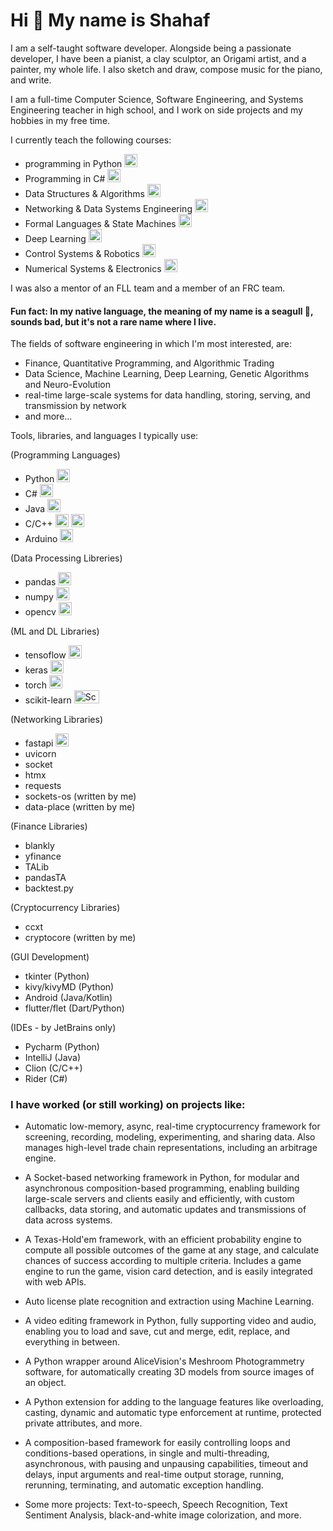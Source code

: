# Hi 👋 My name is Shahaf


I am a self-taught software developer. 
Alongside being a passionate developer, I have been a pianist, a clay sculptor, an Origami artist, and a painter, my whole life. 
I also sketch and draw, compose music for the piano, and write.

I am a full-time Computer Science, Software Engineering, and Systems Engineering teacher in high school, and I work on side projects and my hobbies in my free time.

I currently teach the following courses:

- programming in Python <a href="https://www.python.org/" title="Python"><img src="https://github.com/get-icon/geticon/raw/master/icons/python.svg" alt="Python" width="21px" height="21px"></a>
- Programming in C# <a href="https://learn.microsoft.com/en-us/dotnet/csharp/" title="C#"><img src="https://github.com/get-icon/geticon/raw/master/icons/c-sharp.svg" alt="C#" width="21px" height="21px"></a>
- Data Structures & Algorithms <a title="Data Structures & Algorithms"><img src="https://cdn-icons-png.flaticon.com/512/8637/8637656.png" alt="Data Structures & Algorithms" width="21px" height="21px"></a>
- Networking & Data Systems Engineering <a title="Networking & Data Systems"><img src="https://cdn-icons-png.flaticon.com/512/10435/10435231.png" alt="Networking & Data Systems" width="21px" height="21px"></a>
- Formal Languages & State Machines <a title="State Machines"><img src="https://cdn.icon-icons.com/icons2/2248/PNG/512/state_machine_icon_137150.png" alt="State Machines" width="21px" height="21px"></a>
- Deep Learning <a title="Deep Learning"><img src="https://cdn-icons-png.flaticon.com/512/2103/2103787.png" alt="Deep Learning" width="21px" height="21px"></a>
- Control Systems & Robotics <a title="Deep Learning"><img src="https://www.protolabs.com/media/ht5byogn/robotics-icon.png" alt="Deep Learning" width="21px" height="21px"></a>
- Numerical Systems & Electronics <a title="Deep Learning"><img src="https://cdn0.iconfinder.com/data/icons/engineering-3/64/electronics-512.png" alt="Deep Learning" width="21px" height="21px"></a>

I was also a mentor of an FLL team and a member of an FRC team.


#### Fun fact: In my native language, the meaning of my name is a seagull 🪽, sounds bad, but it's not a rare name where I live.

The fields of software engineering in which I'm most interested, are: 
- Finance, Quantitative Programming, and Algorithmic Trading
- Data Science, Machine Learning, Deep Learning, Genetic Algorithms and Neuro-Evolution
- real-time large-scale systems for data handling, storing, serving, and transmission by network
- and more...

Tools, libraries, and languages I typically use:

(Programming Languages)
 - Python <a href="https://www.python.org/" title="Python"><img src="https://github.com/get-icon/geticon/raw/master/icons/python.svg" alt="Python" width="21px" height="21px"></a>
 - C# <a href="https://learn.microsoft.com/en-us/dotnet/csharp/" title="C#"><img src="https://github.com/get-icon/geticon/raw/master/icons/c-sharp.svg" alt="C#" width="21px" height="21px"></a>
 - Java <a href="https://www.java.com/" title="Java"><img src="https://github.com/get-icon/geticon/raw/master/icons/java.svg" alt="Java" width="21px" height="21px"></a>
 - C/C++ <a href="https://en.wikipedia.org/wiki/C_(programming_language)" title="C"><img src="https://github.com/get-icon/geticon/raw/master/icons/c.svg" alt="C" width="21px" height="21px"></a> <a href="https://isocpp.org/" title="C++"><img src="https://github.com/get-icon/geticon/raw/master/icons/c-plusplus.svg" alt="C++" width="21px" height="21px"></a>
 - Arduino <a href=https://www.arduino.cc/ title="Arduino"><img src="https://miro.medium.com/v2/resize:fit:1024/1*grcYwW_zgkpzP0VEsh3vOg.png" alt="Arduino" width="21px" height="21px"></a>
 
(Data Processing Libreries)
 - pandas <a href=https://pandas.pydata.org/ title="Pandas"><img src="https://github.com/get-icon/geticon/raw/master/icons/pandas-icon.svg" alt="Pandas" width="21px" height="21px"></a>
 - numpy <a href=https://numpy.org/ title="NumPy"><img src="https://github.com/get-icon/geticon/raw/master/icons/numpy-icon.svg" alt="NumPy" width="21px" height="21px"></a>
 - opencv <a href=https://opencv.org/ title="OpenCV"><img src="https://github.com/get-icon/geticon/raw/master/icons/opencv.svg" alt="OpenCV" width="21px" height="21px"></a>

(ML and DL Libraries)
 - tensoflow <a href=https://opencv.org/ title="Tensorflow"><img src="https://github.com/get-icon/geticon/raw/master/icons/tensorflow.svg" alt="Tensorflow" width="21px" height="21px"></a>
 - keras <a href=https://keras.io/ title="Keras"><img src="https://static-00.iconduck.com/assets.00/keras-icon-512x512-q43erbjp.png" alt="Keras" width="21px" height="21px"></a>
 - torch <a href=https://pytorch.org/ title="Torch"><img src="https://github.com/get-icon/geticon/raw/master/icons/pytorch.svg" alt="Torch" width="21px" height="21px"></a>
 - scikit-learn <a href=https://opencv.org/ title="Scikit-Learn"><img src="https://upload.wikimedia.org/wikipedia/commons/thumb/0/05/Scikit_learn_logo_small.svg/2560px-Scikit_learn_logo_small.svg.png" alt="Scikit-Learn" width="40px" height="21px"></a>

 (Networking Libraries)
 - fastapi <a href=https://fastapi.tiangolo.com/ title="FastAPI"><img src=https://cdn.worldvectorlogo.com/logos/fastapi.svg alt="FastAPI" width="21px" height="21px"></a>
 - uvicorn
 - socket
 - htmx
 - requests
 - sockets-os (written by me)
 - data-place (written by me)

(Finance Libraries)
- blankly
- yfinance
- TALib
- pandasTA
- backtest.py

(Cryptocurrency Libraries)
 - ccxt
 - cryptocore (written by me)

(GUI Development)
 - tkinter (Python)
 - kivy/kivyMD (Python)
 - Android (Java/Kotlin)
 - flutter/flet (Dart/Python)

(IDEs - by JetBrains only)
 - Pycharm (Python)
 - IntelliJ (Java)
 - Clion (C/C++)
 - Rider (C#)

### I have worked (or still working) on projects like:
  - Automatic low-memory, async, real-time cryptocurrency framework for screening, recording, modeling, experimenting, and sharing data. Also manages high-level trade chain representations, including an arbitrage engine.
        
  - A Socket-based networking framework in Python, for modular and asynchronous composition-based programming, enabling building large-scale servers and clients easily and efficiently, with custom callbacks, data storing, and automatic updates and transmissions of data across systems.
    
  - A Texas-Hold'em framework, with an efficient probability engine to compute all possible outcomes of the game at any stage, and calculate chances of success according to multiple criteria. Includes a game engine to run the game, vision card detection, and is easily integrated with web APIs.
    
  - Auto license plate recognition and extraction using Machine Learning.
        
  - A video editing framework in Python, fully supporting video and audio, enabling you to load and save, cut and merge, edit, replace, and everything in between.
    
  - A Python wrapper around AliceVision's Meshroom Photogrammetry software, for automatically creating 3D models from source images of an object.
    
  - A Python extension for adding to the language features like overloading, casting, dynamic and automatic type enforcement at runtime, protected private attributes, and more.
    
  - A composition-based framework for easily controlling loops and conditions-based operations, in single and multi-threading, asynchronous, with pausing and unpausing capabilities, timeout and delays, input arguments and real-time output storage, running, rerunning, terminating, and automatic exception handling.
    
  - Some more projects: Text-to-speech, Speech Recognition, Text Sentiment Analysis, black-and-white image colorization, and more.
